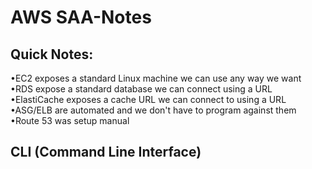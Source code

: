 # AWS SAA-Notes
## Quick Notes:
  •EC2 exposes a standard Linux machine we can use any way we want
  •RDS expose a standard database we can connect using a URL
  •ElastiCache exposes a cache URL we can connect to using a URL
  •ASG/ELB are automated and we don't have to program against them
  •Route 53 was setup manual

## CLI (Command Line Interface) 
